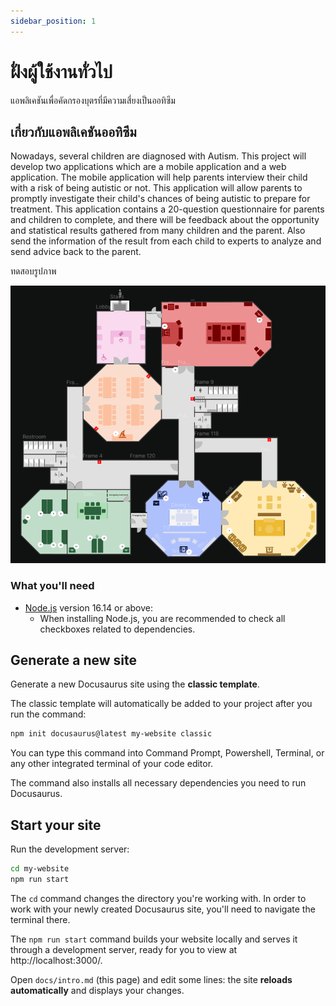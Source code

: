```yaml
---
sidebar_position: 1
---
```


# ฝั่งผู้ใช้งานทั่วไป

แอพลิเคชันเพื่อคัดกรองบุตรที่มีความเสี่ยงเป็นออทิซึม

## เกี่ยวกับแอพลิเคชันออทิซึม

Nowadays, several children are diagnosed with Autism. This project will develop two applications which are a mobile application and a web application. The mobile application will help parents interview their child with a risk of being autistic or not. This application will allow parents to promptly investigate their child's chances of being autistic to prepare for treatment. This application contains a 20-question questionnaire for parents and children to complete, and there will be feedback about the opportunity and statistical results gathered from many children and the parent. Also send the information of the result from each child to experts to analyze and send advice back to the parent.

ทดสอบรูปภาพ

![อันนี้คืออะไร](./img/testimg.png)
### What you'll need

- [Node.js](https://nodejs.org/en/download/) version 16.14 or above:
  - When installing Node.js, you are recommended to check all checkboxes related to dependencies.

## Generate a new site

Generate a new Docusaurus site using the **classic template**.

The classic template will automatically be added to your project after you run the command:

```bash
npm init docusaurus@latest my-website classic
```

You can type this command into Command Prompt, Powershell, Terminal, or any other integrated terminal of your code editor.

The command also installs all necessary dependencies you need to run Docusaurus.

## Start your site

Run the development server:

```bash
cd my-website
npm run start
```

The `cd` command changes the directory you're working with. In order to work with your newly created Docusaurus site, you'll need to navigate the terminal there.

The `npm run start` command builds your website locally and serves it through a development server, ready for you to view at http://localhost:3000/.

Open `docs/intro.md` (this page) and edit some lines: the site **reloads automatically** and displays your changes.
